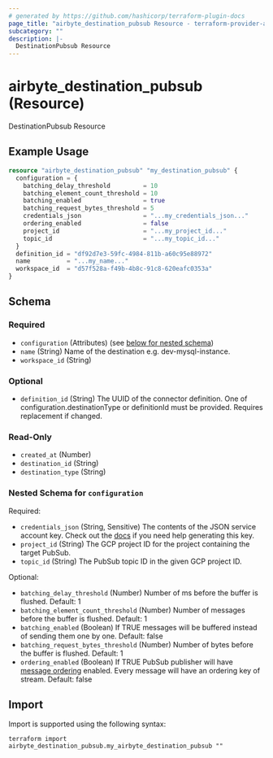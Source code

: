 ```yaml
---
# generated by https://github.com/hashicorp/terraform-plugin-docs
page_title: "airbyte_destination_pubsub Resource - terraform-provider-airbyte"
subcategory: ""
description: |-
  DestinationPubsub Resource
---
```


# airbyte_destination_pubsub (Resource)

DestinationPubsub Resource

## Example Usage

```terraform
resource "airbyte_destination_pubsub" "my_destination_pubsub" {
  configuration = {
    batching_delay_threshold         = 10
    batching_element_count_threshold = 10
    batching_enabled                 = true
    batching_request_bytes_threshold = 5
    credentials_json                 = "...my_credentials_json..."
    ordering_enabled                 = false
    project_id                       = "...my_project_id..."
    topic_id                         = "...my_topic_id..."
  }
  definition_id = "df92d7e3-59fc-4984-811b-a60c95e88972"
  name          = "...my_name..."
  workspace_id  = "d57f528a-f49b-4b8c-91c8-620eafc0353a"
}
```

<!-- schema generated by tfplugindocs -->
## Schema

### Required

- `configuration` (Attributes) (see [below for nested schema](#nestedatt--configuration))
- `name` (String) Name of the destination e.g. dev-mysql-instance.
- `workspace_id` (String)

### Optional

- `definition_id` (String) The UUID of the connector definition. One of configuration.destinationType or definitionId must be provided. Requires replacement if changed.

### Read-Only

- `created_at` (Number)
- `destination_id` (String)
- `destination_type` (String)

<a id="nestedatt--configuration"></a>
### Nested Schema for `configuration`

Required:

- `credentials_json` (String, Sensitive) The contents of the JSON service account key. Check out the <a href="https://docs.airbyte.com/integrations/destinations/pubsub">docs</a> if you need help generating this key.
- `project_id` (String) The GCP project ID for the project containing the target PubSub.
- `topic_id` (String) The PubSub topic ID in the given GCP project ID.

Optional:

- `batching_delay_threshold` (Number) Number of ms before the buffer is flushed. Default: 1
- `batching_element_count_threshold` (Number) Number of messages before the buffer is flushed. Default: 1
- `batching_enabled` (Boolean) If TRUE messages will be buffered instead of sending them one by one. Default: false
- `batching_request_bytes_threshold` (Number) Number of bytes before the buffer is flushed. Default: 1
- `ordering_enabled` (Boolean) If TRUE PubSub publisher will have <a href="https://cloud.google.com/pubsub/docs/ordering">message ordering</a> enabled. Every message will have an ordering key of stream. Default: false

## Import

Import is supported using the following syntax:

```shell
terraform import airbyte_destination_pubsub.my_airbyte_destination_pubsub ""
```
